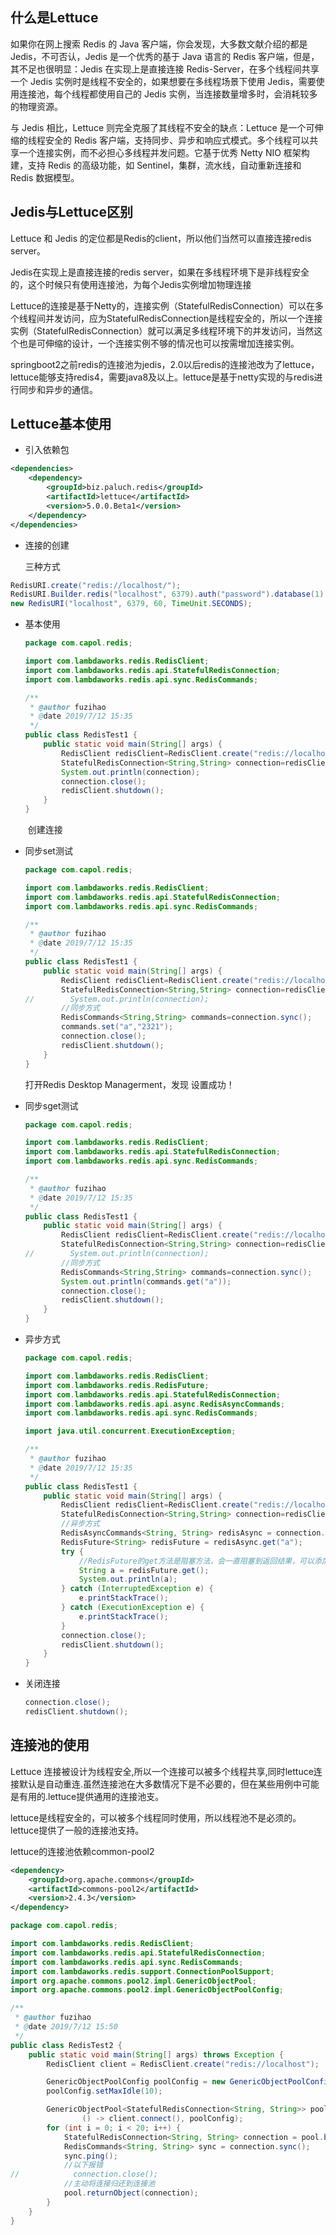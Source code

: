 ## 什么是Lettuce

如果你在网上搜索 Redis 的 Java 客户端，你会发现，大多数文献介绍的都是 Jedis，不可否认，Jedis 是一个优秀的基于 Java 语言的 Redis 客户端，但是，其不足也很明显：Jedis 在实现上是直接连接 Redis-Server，在多个线程间共享一个 Jedis 实例时是线程不安全的，如果想要在多线程场景下使用 Jedis，需要使用连接池，每个线程都使用自己的 Jedis 实例，当连接数量增多时，会消耗较多的物理资源。

与 Jedis 相比，Lettuce 则完全克服了其线程不安全的缺点：Lettuce 是一个可伸缩的线程安全的 Redis 客户端，支持同步、异步和响应式模式。多个线程可以共享一个连接实例，而不必担心多线程并发问题。它基于优秀 Netty NIO 框架构建，支持 Redis 的高级功能，如 Sentinel，集群，流水线，自动重新连接和 Redis 数据模型。

## Jedis与Lettuce区别

Lettuce 和 Jedis 的定位都是Redis的client，所以他们当然可以直接连接redis server。

Jedis在实现上是直接连接的redis server，如果在多线程环境下是非线程安全的，这个时候只有使用连接池，为每个Jedis实例增加物理连接

Lettuce的连接是基于Netty的，连接实例（StatefulRedisConnection）可以在多个线程间并发访问，应为StatefulRedisConnection是线程安全的，所以一个连接实例（StatefulRedisConnection）就可以满足多线程环境下的并发访问，当然这个也是可伸缩的设计，一个连接实例不够的情况也可以按需增加连接实例。

springboot2之前redis的连接池为jedis，2.0以后redis的连接池改为了lettuce，lettuce能够支持redis4，需要java8及以上。lettuce是基于netty实现的与redis进行同步和异步的通信。

## Lettuce基本使用

* 引入依赖包

```xml
<dependencies>
    <dependency>
        <groupId>biz.paluch.redis</groupId>
        <artifactId>lettuce</artifactId>
        <version>5.0.0.Beta1</version>
    </dependency>
</dependencies>
```

* 连接的创建

  三种方式

```java
RedisURI.create("redis://localhost/");
RedisURI.Builder.redis("localhost", 6379).auth("password").database(1).build();
new RedisURI("localhost", 6379, 60, TimeUnit.SECONDS);
```

* 基本使用

  ```java
  package com.capol.redis;
  
  import com.lambdaworks.redis.RedisClient;
  import com.lambdaworks.redis.api.StatefulRedisConnection;
  import com.lambdaworks.redis.api.sync.RedisCommands;
  
  /**
   * @author fuzihao
   * @date 2019/7/12 15:35
   */
  public class RedisTest1 {
      public static void main(String[] args) {
          RedisClient redisClient=RedisClient.create("redis://localhost");
          StatefulRedisConnection<String,String> connection=redisClient.connect();
          System.out.println(connection);
          connection.close();
          redisClient.shutdown();
      }
  }
  ```

  ​	创建连接

* 同步set测试

  ```java
  package com.capol.redis;
  
  import com.lambdaworks.redis.RedisClient;
  import com.lambdaworks.redis.api.StatefulRedisConnection;
  import com.lambdaworks.redis.api.sync.RedisCommands;
  
  /**
   * @author fuzihao
   * @date 2019/7/12 15:35
   */
  public class RedisTest1 {
      public static void main(String[] args) {
          RedisClient redisClient=RedisClient.create("redis://localhost");
          StatefulRedisConnection<String,String> connection=redisClient.connect();
  //        System.out.println(connection);
          //同步方式
          RedisCommands<String,String> commands=connection.sync();
          commands.set("a","2321");
          connection.close();
          redisClient.shutdown();
      }
  }
  ```

  打开Redis Desktop Managerment，发现 设置成功！

* 同步sget测试

  ```java
  package com.capol.redis;
  
  import com.lambdaworks.redis.RedisClient;
  import com.lambdaworks.redis.api.StatefulRedisConnection;
  import com.lambdaworks.redis.api.sync.RedisCommands;
  
  /**
   * @author fuzihao
   * @date 2019/7/12 15:35
   */
  public class RedisTest1 {
      public static void main(String[] args) {
          RedisClient redisClient=RedisClient.create("redis://localhost");
          StatefulRedisConnection<String,String> connection=redisClient.connect();
  //        System.out.println(connection);
          //同步方式
          RedisCommands<String,String> commands=connection.sync();
          System.out.println(commands.get("a"));
          connection.close();
          redisClient.shutdown();
      }
  }
  ```

* 异步方式

  ```java
  package com.capol.redis;
  
  import com.lambdaworks.redis.RedisClient;
  import com.lambdaworks.redis.RedisFuture;
  import com.lambdaworks.redis.api.StatefulRedisConnection;
  import com.lambdaworks.redis.api.async.RedisAsyncCommands;
  import com.lambdaworks.redis.api.sync.RedisCommands;
  
  import java.util.concurrent.ExecutionException;
  
  /**
   * @author fuzihao
   * @date 2019/7/12 15:35
   */
  public class RedisTest1 {
      public static void main(String[] args) {
          RedisClient redisClient=RedisClient.create("redis://localhost");
          StatefulRedisConnection<String,String> connection=redisClient.connect();
          //异步方式
          RedisAsyncCommands<String, String> redisAsync = connection.async();
          RedisFuture<String> redisFuture = redisAsync.get("a");
          try {
              //RedisFuture的get方法是阻塞方法，会一直阻塞到返回结果，可以添加超时时间 
              String a = redisFuture.get();
              System.out.println(a);
          } catch (InterruptedException e) {
              e.printStackTrace();
          } catch (ExecutionException e) {
              e.printStackTrace();
          }
          connection.close();
          redisClient.shutdown();
      }
  }
  ```

* 关闭连接

  ```java
  connection.close();
  redisClient.shutdown();
  ```

## 连接池的使用

Lettuce 连接被设计为线程安全,所以一个连接可以被多个线程共享,同时lettuce连接默认是自动重连.虽然连接池在大多数情况下是不必要的，但在某些用例中可能是有用的.lettuce提供通用的连接池支。

lettuce是线程安全的，可以被多个线程同时使用，所以线程池不是必须的。lettuce提供了一般的连接池支持。

lettuce的连接池依赖common-pool2

```xml
<dependency>
    <groupId>org.apache.commons</groupId>
    <artifactId>commons-pool2</artifactId>
    <version>2.4.3</version>
</dependency>
```

```java
package com.capol.redis;

import com.lambdaworks.redis.RedisClient;
import com.lambdaworks.redis.api.StatefulRedisConnection;
import com.lambdaworks.redis.api.sync.RedisCommands;
import com.lambdaworks.redis.support.ConnectionPoolSupport;
import org.apache.commons.pool2.impl.GenericObjectPool;
import org.apache.commons.pool2.impl.GenericObjectPoolConfig;

/**
 * @author fuzihao
 * @date 2019/7/12 15:50
 */
public class RedisTest2 {
    public static void main(String[] args) throws Exception {
        RedisClient client = RedisClient.create("redis://localhost");

        GenericObjectPoolConfig poolConfig = new GenericObjectPoolConfig();
        poolConfig.setMaxIdle(10);

        GenericObjectPool<StatefulRedisConnection<String, String>> pool = ConnectionPoolSupport.createGenericObjectPool(
                () -> client.connect(), poolConfig);
        for (int i = 0; i < 20; i++) {
            StatefulRedisConnection<String, String> connection = pool.borrowObject();
            RedisCommands<String, String> sync = connection.sync();
            sync.ping();
            //以下报错
//            connection.close();
            //主动将连接归还到连接池
            pool.returnObject(connection);
        }
    }
}
```

